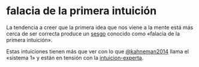 # falacia de la primera intuición

La tendencia a creer que la primera idea que nos viene a la mente está más cerca de ser correcta produce un [sesgo](sesgo.md) conocido como «falacia de la primera intuición».

Estas intuiciones tienen más que ver con lo que [@kahneman2014](@kahneman2014.md) llama el «sistema 1» y están en tensión con la [intuicion-experta](intuicion-experta.md).
